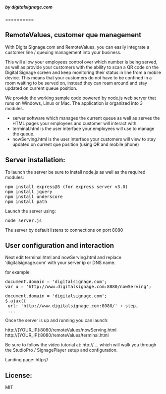<h5>by digitalsignage.com</h5> 
==========



RemoteValues, customer que management
---------------------------------------

With DigitalSignage.com and RemoteValues, you can easily integrate a customer line / queuing management into your business.

This will allow your employees control over which number is being served, as well as provide your customers with the ability to scan a QR code on the Digital Signage screen and keep monitoring their status in line from a mobile device.
This means that your customers do not have to be confined in a room waiting to be served on, instead they can roam around and stay updated on current queue position.

We provide the working sample code powered by node.js web server that runs on Windows, Linux or Mac.
The application is organized into 3 modules.

- server software which manages the current queue as well as serves the HTML pages your employees and customer will interact with.
- terminal.html is the user interface your employees will use to manage the queue.
- nowServing.html is the user interface your customers will view to stay updated on current que position (using QR and mobile phone)

Server installation:
------------------------------------------------------------------------
To launch the server be sure to install node.js as well as the required modules:

<pre>
npm install express@3 (for express server v3.0)
npm install jquery
npm install underscore
npm install path
</pre>

Launch the server using:

<pre>
node server.js
</pre>

The server by default listens to connections on port 8080

User configuration and interaction
------------------------------------------------------------------------
Next edit terminal.html and nowServing.html and replace 'digitalsignage.com' with your server ip or DNS name.

for example:

<pre>
document.domain = 'digitalsignage.com';
var u = 'http://www.digitalsignage.com:8080/nowServing';
</pre>

<pre>
document.domain = 'digitalsignage.com';
$.ajax({
 url: 'http://www.digitalsignage.com:8080/' + step,
 ...
</pre>

Once the server is up and running you can launch:

http://[YOUR_IP]:8080/remoteValues/nowServing.html
http://[YOUR_IP]:8080/remoteValues/terminal.html

Be sure to follow the video tutorial at: htp://....
which will walk you through the StudioPro / SignagePlayer setup and configuration.


Landing page:
http://

License:
------------------------------------------------------------------------
MIT


